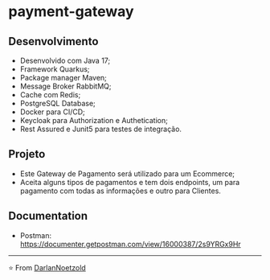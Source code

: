 # payment-gateway

## Desenvolvimento
* Desenvolvido com Java 17;
* Framework Quarkus;
* Package manager Maven;
* Message Broker RabbitMQ;
* Cache com Redis;
* PostgreSQL Database;
* Docker para CI/CD;
* Keycloak para Authorization e Authetication;
* Rest Assured e Junit5 para testes de integração.

## Projeto
* Este Gateway de Pagamento será utilizado para um Ecommerce;
* Aceita alguns tipos de pagamentos e tem dois endpoints, um para pagamento com todas as informações e outro para Clientes.

## Documentation
* Postman: https://documenter.getpostman.com/view/16000387/2s9YRGx9Hr

---

⭐️ From [DarlanNoetzold](https://github.com/DarlanNoetzold)
